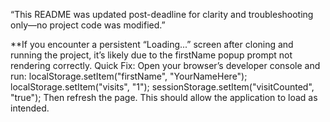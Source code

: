 “This README was updated post-deadline for clarity and troubleshooting only—no project code was modified.”


**If you encounter a persistent “Loading...” screen after cloning and running the project, it’s likely due to the firstName popup prompt not rendering correctly.
Quick Fix:
Open your browser’s developer console and run:
localStorage.setItem("firstName", "YourNameHere");
localStorage.setItem("visits", "1");
sessionStorage.setItem("visitCounted", "true");
Then refresh the page. This should allow the application to load as intended.
